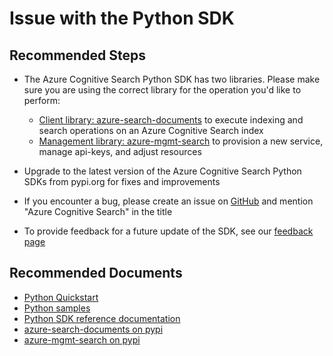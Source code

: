 <properties
	pageTitle="Development/Issue with the Python SDK"
	description="Development/Issue with the Python SDK"
	service="microsoft.search"
	resource="searchservices"
	authors="dereklegenzoff"
	ms.author="delegenz"
	selfHelpType="resource"
	supportTopicIds="32781150"
	displayOrder="2"
	resourceTags=""
	productPesIds="15568"
	cloudEnvironments="public, Fairfax, usnat, ussec"
	articleId="search-issuewiththepythonsdk"
	ownershipId="AzureSearch_AzureSearch"
/>

# Issue with the Python SDK

## **Recommended Steps**

* The Azure Cognitive Search Python SDK has two libraries.  Please make sure you are using the correct library for the operation you'd like to perform:

	* [Client library: azure-search-documents](https://docs.microsoft.com/python/api/overview/azure/search-documents-readme?view=azure-python) to execute indexing and search operations on an Azure Cognitive Search index
	* [Management library: azure-mgmt-search](https://docs.microsoft.com/python/api/overview/azure/search/management?view=azure-python) to provision a new service, manage api-keys, and adjust resources

* Upgrade to the latest version of the Azure Cognitive Search Python SDKs from pypi.org for fixes and improvements
* If you encounter a bug, please create an issue on [GitHub](https://github.com/azure/azure-sdk-for-python/issues) and mention "Azure Cognitive Search" in the title
* To provide feedback for a future update of the SDK, see our [feedback page](https://feedback.azure.com/forums/263029-azure-search)

## **Recommended Documents**

* [Python Quickstart](https://docs.microsoft.com/azure/search/search-get-started-python)<br>
* [Python samples](https://docs.microsoft.com/azure/search/samples-python)<br>
* [Python SDK reference documentation](https://azuresdkdocs.blob.core.windows.net/$web/python/azure-search-documents/latest/index.html)<br>
* [azure-search-documents on pypi](https://pypi.org/project/azure-search-documents/)<br>
* [azure-mgmt-search on pypi](https://pypi.org/project/azure-mgmt-search/)
